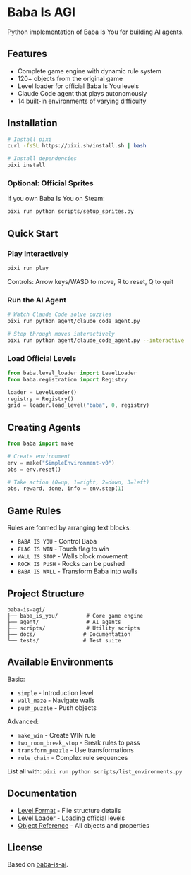 # Baba Is AGI

Python implementation of Baba Is You for building AI agents.

## Features

- Complete game engine with dynamic rule system
- 120+ objects from the original game
- Level loader for official Baba Is You levels
- Claude Code agent that plays autonomously
- 14 built-in environments of varying difficulty

## Installation

```bash
# Install pixi
curl -fsSL https://pixi.sh/install.sh | bash

# Install dependencies
pixi install
```

### Optional: Official Sprites

If you own Baba Is You on Steam:
```bash
pixi run python scripts/setup_sprites.py
```

## Quick Start

### Play Interactively

```bash
pixi run play
```

Controls: Arrow keys/WASD to move, R to reset, Q to quit

### Run the AI Agent

```bash
# Watch Claude Code solve puzzles
pixi run python agent/claude_code_agent.py

# Step through moves interactively  
pixi run python agent/claude_code_agent.py --interactive
```

### Load Official Levels

```python
from baba.level_loader import LevelLoader
from baba.registration import Registry

loader = LevelLoader()
registry = Registry()
grid = loader.load_level("baba", 0, registry)
```

## Creating Agents

```python
from baba import make

# Create environment
env = make("SimpleEnvironment-v0")
obs = env.reset()

# Take action (0=up, 1=right, 2=down, 3=left)
obs, reward, done, info = env.step(1)
```

## Game Rules

Rules are formed by arranging text blocks:
- `BABA IS YOU` - Control Baba
- `FLAG IS WIN` - Touch flag to win
- `WALL IS STOP` - Walls block movement
- `ROCK IS PUSH` - Rocks can be pushed
- `BABA IS WALL` - Transform Baba into walls

## Project Structure

```
baba-is-agi/
├── baba_is_you/         # Core game engine
├── agent/               # AI agents
├── scripts/             # Utility scripts
├── docs/               # Documentation
└── tests/              # Test suite
```

## Available Environments

Basic:
- `simple` - Introduction level
- `wall_maze` - Navigate walls
- `push_puzzle` - Push objects

Advanced:
- `make_win` - Create WIN rule
- `two_room_break_stop` - Break rules to pass
- `transform_puzzle` - Use transformations
- `rule_chain` - Complex rule sequences

List all with: `pixi run python scripts/list_environments.py`

## Documentation

- [Level Format](docs/level_format_analysis.md) - File structure details
- [Level Loader](docs/level_loader_documentation.md) - Loading official levels
- [Object Reference](docs/object_reference.md) - All objects and properties

## License

Based on [baba-is-ai](https://github.com/nacloos/baba-is-ai).